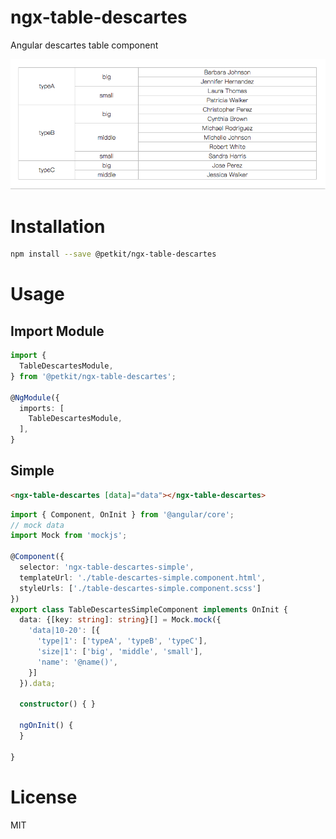 # ngx-table-descartes
Angular descartes table component

![example](https://raw.githubusercontent.com/petkit-io/assets/master/ngx-table-descartes.png)

# Installation

```bash
npm install --save @petkit/ngx-table-descartes
```

# Usage

## Import Module

```ts
import {
  TableDescartesModule,
} from '@petkit/ngx-table-descartes';

@NgModule({
  imports: [
    TableDescartesModule,
  ],
}
```

## Simple

```html
<ngx-table-descartes [data]="data"></ngx-table-descartes>
```

```ts
import { Component, OnInit } from '@angular/core';
// mock data
import Mock from 'mockjs';

@Component({
  selector: 'ngx-table-descartes-simple',
  templateUrl: './table-descartes-simple.component.html',
  styleUrls: ['./table-descartes-simple.component.scss']
})
export class TableDescartesSimpleComponent implements OnInit {
  data: {[key: string]: string}[] = Mock.mock({
    'data|10-20': [{
      'type|1': ['typeA', 'typeB', 'typeC'],
      'size|1': ['big', 'middle', 'small'],
      'name': '@name()',
    }]
  }).data;

  constructor() { }

  ngOnInit() {
  }

}
```

# License
MIT

